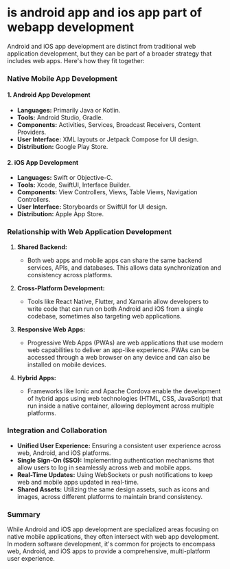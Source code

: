 # is android app and ios app part of webapp development

Android and iOS app development are distinct from traditional web application development, but they can be part of a broader strategy that includes web apps. Here's how they fit together:

### Native Mobile App Development

#### 1. **Android App Development**
- **Languages:** Primarily Java or Kotlin.
- **Tools:** Android Studio, Gradle.
- **Components:** Activities, Services, Broadcast Receivers, Content Providers.
- **User Interface:** XML layouts or Jetpack Compose for UI design.
- **Distribution:** Google Play Store.

#### 2. **iOS App Development**
- **Languages:** Swift or Objective-C.
- **Tools:** Xcode, SwiftUI, Interface Builder.
- **Components:** View Controllers, Views, Table Views, Navigation Controllers.
- **User Interface:** Storyboards or SwiftUI for UI design.
- **Distribution:** Apple App Store.

### Relationship with Web Application Development

1. **Shared Backend:**
   - Both web apps and mobile apps can share the same backend services, APIs, and databases. This allows data synchronization and consistency across platforms.
   
2. **Cross-Platform Development:**
   - Tools like React Native, Flutter, and Xamarin allow developers to write code that can run on both Android and iOS from a single codebase, sometimes also targeting web applications.

3. **Responsive Web Apps:**
   - Progressive Web Apps (PWAs) are web applications that use modern web capabilities to deliver an app-like experience. PWAs can be accessed through a web browser on any device and can also be installed on mobile devices.

4. **Hybrid Apps:**
   - Frameworks like Ionic and Apache Cordova enable the development of hybrid apps using web technologies (HTML, CSS, JavaScript) that run inside a native container, allowing deployment across multiple platforms.

### Integration and Collaboration
- **Unified User Experience:** Ensuring a consistent user experience across web, Android, and iOS platforms.
- **Single Sign-On (SSO):** Implementing authentication mechanisms that allow users to log in seamlessly across web and mobile apps.
- **Real-Time Updates:** Using WebSockets or push notifications to keep web and mobile apps updated in real-time.
- **Shared Assets:** Utilizing the same design assets, such as icons and images, across different platforms to maintain brand consistency.

### Summary
While Android and iOS app development are specialized areas focusing on native mobile applications, they often intersect with web app development. In modern software development, it's common for projects to encompass web, Android, and iOS apps to provide a comprehensive, multi-platform user experience.
